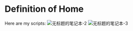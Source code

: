 # Definition of Home

Here are my scripts:
![无标题的笔记本-2](https://user-images.githubusercontent.com/85242597/133051117-1367da5e-b280-445c-b2ec-01a37dd88ce5.jpg)
![无标题的笔记本-3](https://user-images.githubusercontent.com/85242597/133051155-e5a62428-4852-44d2-b9f8-83fbd2707d3f.jpg)


